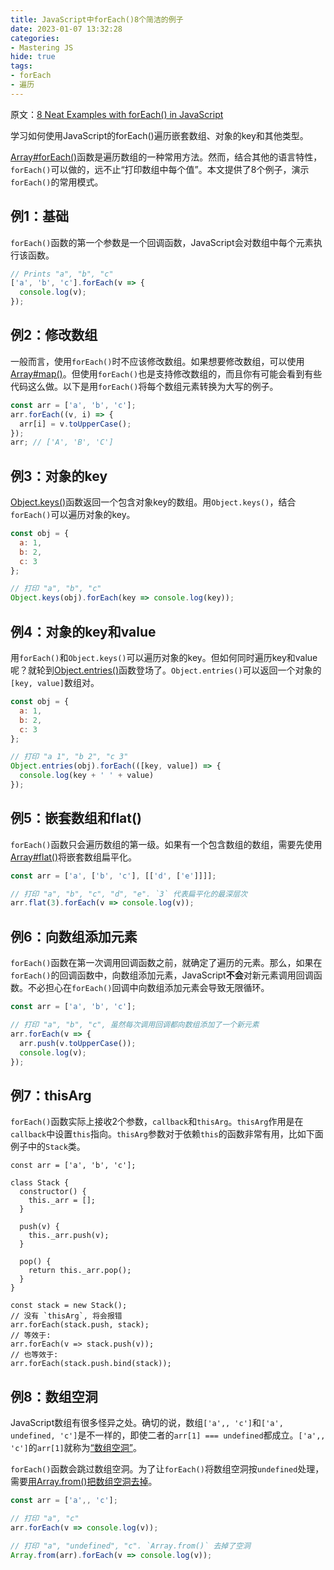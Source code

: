 ```yaml
---
title: JavaScript中forEach()8个简洁的例子
date: 2023-01-07 13:32:28
categories:
- Mastering JS
hide: true
tags:
- forEach
- 遍历
---
```


原文：[8 Neat Examples with forEach() in JavaScript](https://masteringjs.io/tutorials/fundamentals/foreach-examples)

学习如何使用JavaScript的forEach()遍历嵌套数组、对象的key和其他类型。

<!-- more -->

[Array#forEach()](https://developer.mozilla.org/en-US/docs/Web/JavaScript/Reference/Global_Objects/Array/forEach)函数是遍历数组的一种常用方法。然而，结合其他的语言特性，`forEach()`可以做的，远不止“打印数组中每个值”。本文提供了8个例子，演示`forEach()`的常用模式。

## 例1：基础

`forEach()`函数的第一个参数是一个回调函数，JavaScript会对数组中每个元素执行该函数。

```javascript
// Prints "a", "b", "c"
['a', 'b', 'c'].forEach(v => {
  console.log(v);
});
```

## 例2：修改数组

一般而言，使用`forEach()`时不应该修改数组。如果想要修改数组，可以使用[Array#map()](https://developer.mozilla.org/en-US/docs/Web/JavaScript/Reference/Global_Objects/Array/map)。但使用`forEach()`也是支持修改数组的，而且你有可能会看到有些代码这么做。以下是用`forEach()`将每个数组元素转换为大写的例子。

```javascript
const arr = ['a', 'b', 'c'];
arr.forEach((v, i) => {
  arr[i] = v.toUpperCase();
});
arr; // ['A', 'B', 'C']
```

## 例3：对象的key

[Object.keys()](https://developer.mozilla.org/en-US/docs/Web/JavaScript/Reference/Global_Objects/Object/keys)函数返回一个包含对象key的数组。用`Object.keys()`，结合`forEach()`可以遍历对象的key。

```javascript
const obj = {
  a: 1,
  b: 2,
  c: 3
};

// 打印 "a", "b", "c"
Object.keys(obj).forEach(key => console.log(key));
```

## 例4：对象的key和value

用`forEach()`和`Object.keys()`可以遍历对象的key。但如何同时遍历key和value呢？就轮到[Object.entries()](https://developer.mozilla.org/en-US/docs/Web/JavaScript/Reference/Global_Objects/Object/entries)函数登场了。`Object.entries()`可以返回一个对象的`[key, value]`数组对。

```javascript
const obj = {
  a: 1,
  b: 2,
  c: 3
};

// 打印 "a 1", "b 2", "c 3"
Object.entries(obj).forEach(([key, value]) => {
  console.log(key + ' ' + value)
});
```

## 例5：嵌套数组和flat()

`forEach()`函数只会遍历数组的第一级。如果有一个包含数组的数组，需要先使用[Array#flat()](https://developer.mozilla.org/en-US/docs/Web/JavaScript/Reference/Global_Objects/Array/flat)将嵌套数组扁平化。

```javascript
const arr = ['a', ['b', 'c'], [['d', ['e']]]];

// 打印 "a", "b", "c", "d", "e". `3` 代表扁平化的最深层次
arr.flat(3).forEach(v => console.log(v));
```

## 例6：向数组添加元素

`forEach()`函数在第一次调用回调函数之前，就确定了遍历的元素。那么，如果在`forEach()`的回调函数中，向数组添加元素，JavaScript**不会**对新元素调用回调函数。不必担心在`forEach()`回调中向数组添加元素会导致无限循环。

```javascript
const arr = ['a', 'b', 'c'];

// 打印 "a", "b", "c", 虽然每次调用回调都向数组添加了一个新元素
arr.forEach(v => {
  arr.push(v.toUpperCase());
  console.log(v);
});
```

## 例7：thisArg

`forEach()`函数实际上接收2个参数，`callback`和`thisArg`。`thisArg`作用是在`callback`中设置`this`指向。`thisArg`参数对于依赖`this`的函数非常有用，比如下面例子中的`Stack`类。

```
const arr = ['a', 'b', 'c'];

class Stack {
  constructor() {
    this._arr = [];
  }

  push(v) {
    this._arr.push(v);
  }

  pop() {
    return this._arr.pop();
  }
}

const stack = new Stack();
// 没有 `thisArg`, 将会报错
arr.forEach(stack.push, stack);
// 等效于:
arr.forEach(v => stack.push(v));
// 也等效于:
arr.forEach(stack.push.bind(stack));
```

## 例8：数组空洞

JavaScript数组有很多怪异之处。确切的说，数组`['a',, 'c']`和`['a', undefined, 'c']`是不一样的，即使二者的`arr[1] === undefined`都成立。`['a',, 'c']`的`arr[1]`就称为[“数组空洞”](http://2ality.com/2015/09/holes-arrays-es6.html)。

`forEach()`函数会跳过数组空洞。为了让`forEach()`将数组空洞按`undefined`处理，需要[用Array.from()把数组空洞去掉](http://2ality.com/2015/09/holes-arrays-es6.html#arrayfrom)。

```javascript
const arr = ['a',, 'c'];

// 打印 "a", "c"
arr.forEach(v => console.log(v));

// 打印 "a", "undefined", "c". `Array.from()` 去掉了空洞
Array.from(arr).forEach(v => console.log(v));
```